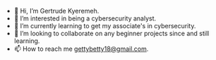 - 👋 Hi, I’m Gertrude Kyeremeh.
- 👀 I’m interested in being a cybersecurity analyst. 
- 🌱 I’m currently learning to get my associate's in cybersecurity. 
- 💞️ I’m looking to collaborate on any beginner projects since and still learning.
- 📫 How to reach me gettybetty18@gmail.com.

<!---
gettybetty/gettybetty is a ✨ special ✨ repository because its `README.md` (this file) appears on your GitHub profile.
You can click the Preview link to take a look at your changes.
--->
